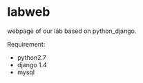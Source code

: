# labweb
webpage of our lab based on python_django.

Requirement:
  - python2.7
  - django 1.4
  - mysql
